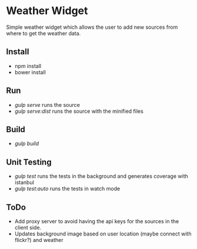 # Weather Widget
Simple weather widget which allows the user to add new sources from where to get the weather data.

## Install
- npm install
- bower install

## Run
- *gulp serve* runs the source
- *gulp serve:dist* runs the source with the minified files

## Build
- *gulp build*

## Unit Testing
- *gulp test* runs the tests in the background and generates coverage with istanbul
- *gulp test:auto* runs the tests in watch mode

## ToDo
- Add proxy server to avoid having the api keys for the sources in the client side.
- Updates background image based on user location (maybe connect with flickr?) and weather
